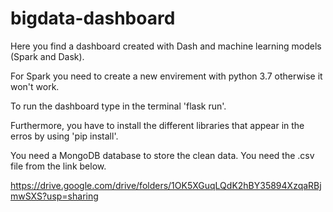 # bigdata-dashboard
Here you find a dashboard created with Dash and machine learning models (Spark and Dask).

For Spark you need to create a new envirement with python 3.7 otherwise it won't work.

To run the dashboard type in the terminal 'flask run'.

Furthermore, you have to install the different libraries that appear in the erros by using 'pip install'.

You need a MongoDB database to store the clean data.
You need the .csv file from the link below.

https://drive.google.com/drive/folders/1OK5XGuqLQdK2hBY35894XzqaRBjmwSXS?usp=sharing 
